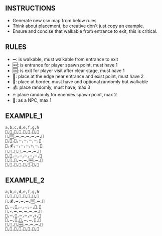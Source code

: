## INSTRUCTIONS

- Generate new csv map from below rules
- Think about placement, be creative don't just copy an example.
- Ensure and concise that walkable from entrance to exit, this is critical.

## RULES

- ➖: is walkable, must walkable from entrance to exit
- 🆕: is entrance for player spawn point, must have 1
- 🆒: is exit for player visit after clear stage, must have 1
- 🚪: place at the edge near entrance and exist point, must have 2
- 🌳: place at border, must have and optional randomly but walkable
- 💰: place randomly, must have, max 3
- 💀: place randomly for enemies spawn point, max 2
- 🦀: as a NPC, max 1

## EXAMPLE_1

```csv
a,b,c,d,e,f,g,h
🌳,🚪,🌳,🌳,🌳,🌳,🌳,🌳
🌳,🆒,➖,➖,➖,➖,➖,🌳
🌳,🌳,🌳,➖,➖,➖,➖,🌳
🌳,💰,➖,➖,➖,💀,➖,🌳
🌳,🌳,🌳,🌳,➖,➖,➖,🌳
🌳,🦀,➖,➖,➖,➖,➖,🌳
🌳,🌳,🌳,➖,➖,🆕,➖,🌳
🌳,🌳,🌳,🌳,🌳,🚪,🌳,🌳
```

## EXAMPLE_2

```csv
a,b,c,d,e,f,g,h
🌳,🌳,🌳,🌳,🌳,🚪,🌳,🌳
🌳,💰,➖,➖,➖,🆒,➖,🌳
🌳,➖,🌳,➖,➖,➖,🦀,🌳
🌳,💀,➖,➖,➖,➖,➖,🌳
🌳,➖,🌳,➖,➖,➖,💀,🌳
🌳,➖,🌳,🌳,➖,➖,🌳,🌳
🌳,🌳,🌳,🆕,➖,➖,➖,🌳
🌳,🌳,🌳,🚪,🌳,🌳,🌳,🌳
```
